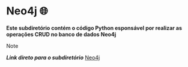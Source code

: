 # Neo4j 🌐
**Este subdiretório contém o código Python esponsável por realizar as operações CRUD no banco de dados Neo4j**</br>
>[!NOTE]
>**_Link direto para o subdiretório_** [Neo4j](https://github.com/miguelcondesantos/NoSQL/tree/Neo4j/Neo4j)
